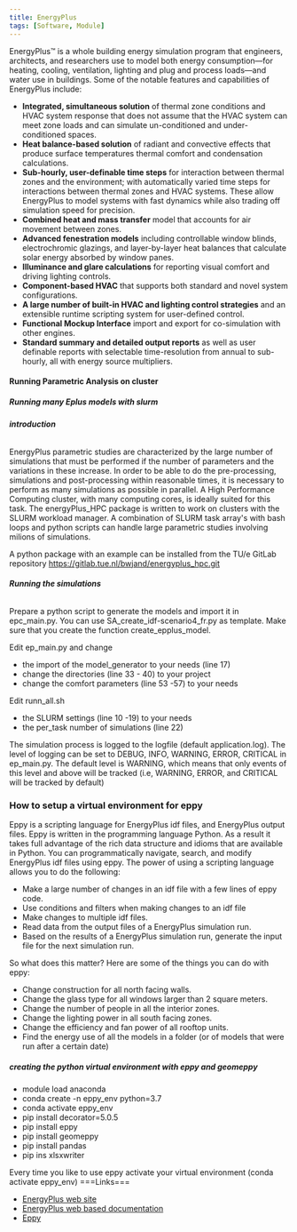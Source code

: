 ```yaml
---
title: EnergyPlus
tags: [Software, Module]
---
```


EnergyPlus™ is a whole building energy simulation program that
engineers, architects, and researchers use to model both energy
consumption—for heating, cooling, ventilation, lighting and plug and
process loads—and water use in buildings. Some of the notable features
and capabilities of EnergyPlus include:

-   **Integrated, simultaneous solution** of thermal zone conditions and
    HVAC system response that does not assume that the HVAC system can
    meet zone loads and can simulate un-conditioned and
    under-conditioned spaces.
-   **Heat balance-based solution** of radiant and convective effects
    that produce surface temperatures thermal comfort and condensation
    calculations.
-   **Sub-hourly, user-definable time steps** for interaction between
    thermal zones and the environment; with automatically varied time
    steps for interactions between thermal zones and HVAC systems. These
    allow EnergyPlus to model systems with fast dynamics while also
    trading off simulation speed for precision.
-   **Combined heat and mass transfer** model that accounts for air
    movement between zones.
-   **Advanced fenestration models** including controllable window
    blinds, electrochromic glazings, and layer-by-layer heat balances
    that calculate solar energy absorbed by window panes.
-   **Illuminance and glare calculations** for reporting visual comfort
    and driving lighting controls.
-   **Component-based HVAC** that supports both standard and novel
    system configurations.
-   **A large number of built-in HVAC and lighting control strategies**
    and an extensible runtime scripting system for user-defined control.
-   **Functional Mockup Interface** import and export for co-simulation
    with other engines.
-   **Standard summary and detailed output reports** as well as user
    definable reports with selectable time-resolution from annual to
    sub-hourly, all with energy source multipliers.



#### Running Parametric Analysis on cluster

##### Running many Eplus models with slurm

###### **introduction**

EnergyPlus parametric studies are characterized by the large number of
simulations that must be performed if the number of parameters and the
variations in these increase. In order to be able to do the
pre-processing, simulations and post-processing within reasonable times,
it is necessary to perform as many simulations as possible in parallel.
A High Performance Computing cluster, with many computing cores, is
ideally suited for this task. The energyPlus_HPC package is written to
work on clusters with the SLURM workload manager. A combination of SLURM
task array's with bash loops and python scripts can handle large
parametric studies involving milions of simulations.

A python package with an example can be installed from the TU/e GitLab
repository <https://gitlab.tue.nl/bwjand/energyplus_hpc.git>

###### **Running the simulations**

Prepare a python script to generate the models and import it in
epc_main.py. You can use SA_create_idf-scenario4_fr.py as template. Make
sure that you create the function create_epplus_model.

Edit ep_main.py and change

-   the import of the model_generator to your needs (line 17)
-   change the directories (line 33 - 40) to your project
-   change the comfort parameters (line 53 -57) to your needs

Edit runn_all.sh

-   the SLURM settings (line 10 -19) to your needs
-   the per_task number of simulations (line 22)

The simulation process is logged to the logfile (default
application.log). The level of logging can be set to DEBUG, INFO,
WARNING, ERROR, CRITICAL in ep_main.py. The default level is WARNING,
which means that only events of this level and above will be tracked
(i.e, WARNING, ERROR, and CRITICAL will be tracked by default)

### How to setup a virtual environment for eppy

Eppy is a scripting language for EnergyPlus idf files, and EnergyPlus
output files. Eppy is written in the programming language Python. As a
result it takes full advantage of the rich data structure and idioms
that are available in Python. You can programmatically navigate, search,
and modify EnergyPlus idf files using eppy. The power of using a
scripting language allows you to do the following:

-   Make a large number of changes in an idf file with a few lines of
    eppy code.
-   Use conditions and filters when making changes to an idf file
-   Make changes to multiple idf files.
-   Read data from the output files of a EnergyPlus simulation run.
-   Based on the results of a EnergyPlus simulation run, generate the
    input file for the next simulation run.

So what does this matter? Here are some of the things you can do with
eppy:

-   Change construction for all north facing walls.
-   Change the glass type for all windows larger than 2 square meters.
-   Change the number of people in all the interior zones.
-   Change the lighting power in all south facing zones.
-   Change the efficiency and fan power of all rooftop units.
-   Find the energy use of all the models in a folder (or of models that
    were run after a certain date)

##### creating the python virtual environment with eppy and geomeppy

-   module load anaconda
-   conda create -n eppy_env python=3.7
-   conda activate eppy_env
-   pip install decorator=5.0.5
-   pip install eppy
-   pip install geomeppy
-   pip install pandas
-   pip ins xlsxwriter

Every time you like to use eppy activate your virtual environment (conda
activate eppy_env)
===Links===

-   [EnergyPlus web site](https://energyplus.net/)
-   [EnergyPlus web based
    documentation](https://bigladdersoftware.com/epx/docs/)
-   [Eppy](https://pypi.org/project/eppy/)